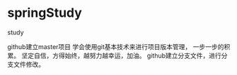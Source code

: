 # springStudy
study

github建立master项目  学会使用git基本技术来进行项目版本管理，
一步一步的积累。
坚定自信，方得始终，越努力越幸运，加油。
github建立分支文件，进行分支文件修改。
